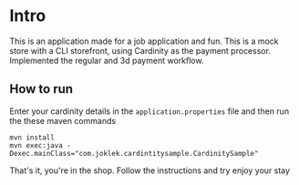 # Intro
This is an application made for a job application and fun.
This is a mock store with a CLI storefront, using Cardinity as the payment processor.
Implemented the regular and 3d payment workflow.

## How to run
Enter your cardinity details in the `application.properties` file and then run the these maven commands

```
mvn install
mvn exec:java -Dexec.mainClass="com.joklek.cardintitysample.CardinitySample"
```

That's it, you're in the shop. Follow the instructions and try enjoy your stay
